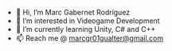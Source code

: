 - 👋 Hi, I’m Marc Gabernet Rodríguez
- 👀 I’m interested in Videogame Development
- 🌱 I’m currently learning Unity, C# and C++
- 📫 Reach me @ marcgr01gualter@gmail.com

<!---
MarcGabernet/MarcGabernet is a ✨ special ✨ repository because its `README.md` (this file) appears on your GitHub profile.
You can click the Preview link to take a look at your changes.
--->
